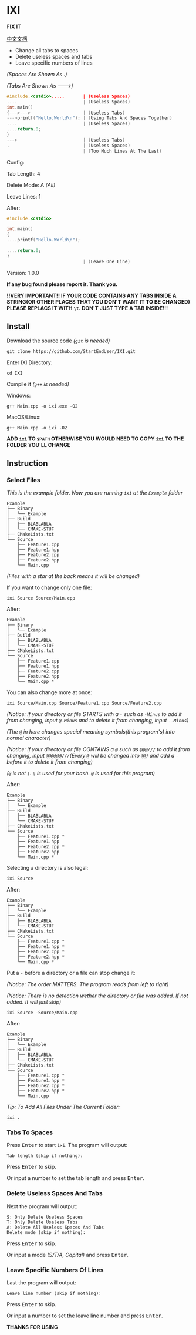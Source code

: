# IXI
F**IX I**T

[中文文档](README-CHINESE.md)

- Change all tabs to spaces
- Delete useless spaces and tabs
- Leave specific numbers of lines

*(Spaces Are Shown As .)*

*(Tabs Are Shown As --->)*
```cpp
#include.<cstdio>.....       | (Useless Spaces)
....                         | (Useless Spaces)
int.main()
{--->--->                    | (Useless Tabs)
--->printf("Hello.World\n"); | (Using Tabs And Spaces Together)
....                         | (Useless Spaces)
....return.0;
}
--->                         | (Useless Tabs)
.                            | (Useless Spaces)
                             | (Too Much Lines At The Last)
```

Config:

Tab Length: 4

Delete Mode: A *(All)*

Leave Lines: 1

After:
```cpp
#include.<cstdio>

int.main()
{
....printf("Hello.World\n");

....return.0;
}
                             | (Leave One Line)
```

Version: 1.0.0

**If any bug found please report it. Thank you.**

**!!VERY IMPORTANT!! IF YOUR CODE CONTAINS ANY TABS INSIDE A STRING(OR OTHER PLACES THAT YOU DON'T WANT IT TO BE CHANGED) PLEASE REPLACS IT WITH `\t`. DON'T JUST TYPE A TAB INSIDE!!!**

## Install
Download the source code *(`git` is needed)*
```
git clone https://github.com/StartEndUser/IXI.git
```

Enter IXI Directory:
```
cd IXI
```

Compile it *(`g++` is needed)*

Windows:
```
g++ Main.cpp -o ixi.exe -O2
```
MacOS/Linux:
```
g++ Main.cpp -o ixi -O2
```

**ADD `ixi` TO `$PATH` OTHERWISE YOU WOULD NEED TO COPY `ixi` TO THE FOLDER YOU'LL CHANGE**
## Instruction
### Select Files
*This is the example folder. Now you are running `ixi` at the `Example` folder*
```
Example
├── Binary
│   └── Example
├── Build
│   ├── BLABLABLA
│   └── CMAKE-STUF
├── CMakeLists.txt
└── Source
    ├── Feature1.cpp
    ├── Feature1.hpp
    ├── Feature2.cpp
    ├── Feature2.hpp
    └── Main.cpp
```
*(Files with a star at the back means it will be changed)*

If you want to change only one file:
```
ixi Source Source/Main.cpp
```
After:
```
Example
├── Binary
│   └── Example
├── Build
│   ├── BLABLABLA
│   └── CMAKE-STUF
├── CMakeLists.txt
└── Source
    ├── Feature1.cpp
    ├── Feature1.hpp
    ├── Feature2.cpp
    ├── Feature2.hpp
    └── Main.cpp *
```

You can also change more at once:
```
ixi Source/Main.cpp Source/Feature1.cpp Source/Feature2.cpp
```
*(Notice: if your directory or file STARTS with a `-` such as `-Minus` to add it from changing, input `@-Minus` and to delete it from changing, input `--Minus`)*

*(The `@` in here changes special meaning symbols(this program's) into normal character)*

*(Notice: if your directory or file CONTAINS a `@` such as `@@@///` to add it from changing, input `@@@@@@///`(Every `@` will be changed into `@@`) and add a `-` before it to delete it from changing)*

*(`@` is not `\`. `\` is used for your bash. `@` is used for this program)*

After:
```
Example
├── Binary
│   └── Example
├── Build
│   ├── BLABLABLA
│   └── CMAKE-STUF
├── CMakeLists.txt
└── Source
    ├── Feature1.cpp *
    ├── Feature1.hpp
    ├── Feature2.cpp *
    ├── Feature2.hpp
    └── Main.cpp *
```

Selecting a directory is also legal:
```
ixi Source
```
After:
```
Example
├── Binary
│   └── Example
├── Build
│   ├── BLABLABLA
│   └── CMAKE-STUF
├── CMakeLists.txt
└── Source
    ├── Feature1.cpp *
    ├── Feature1.hpp *
    ├── Feature2.cpp *
    ├── Feature2.hpp *
    └── Main.cpp *
```

Put a `-` before a directory or a file can stop change it:

*(Notice: The order MATTERS. The program reads from left to right)*

*(Notice: There is no detection wether the directory or file was added. If not added. It will just skip)*
```
ixi Source -Source/Main.cpp
```
After:
```
Example
├── Binary
│   └── Example
├── Build
│   ├── BLABLABLA
│   └── CMAKE-STUF
├── CMakeLists.txt
└── Source
    ├── Feature1.cpp *
    ├── Feature1.hpp *
    ├── Feature2.cpp *
    ├── Feature2.hpp *
    └── Main.cpp
```

*Tip: To Add All Files Under The Current Folder:*
```
ixi .
```

### Tabs To Spaces
Press <kbd>Enter</kbd> to start `ixi`.
The program will output:
```
Tab length (skip if nothing):
```

Press <kbd>Enter</kbd> to skip.

Or input a number to set the tab length and press <kbd>Enter</kbd>.

### Delete Useless Spaces And Tabs
Next the program will output:
```
S: Only Delete Useless Spaces
T: Only Delete Useless Tabs
A: Delete All Useless Spaces And Tabs
Delete mode (skip if nothing):
```

Press <kbd>Enter</kbd> to skip.

Or input a mode *(S/T/A, Capital)* and press <kbd>Enter</kbd>.

### Leave Specific Numbers Of Lines
Last the program will output:
```
Leave line number (skip if nothing):
```

Press <kbd>Enter</kbd> to skip.

Or input a number to set the leave line number and press <kbd>Enter</kbd>.

**THANKS FOR USING**
